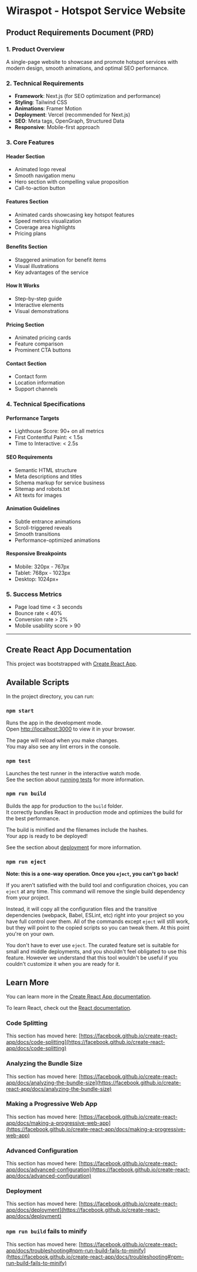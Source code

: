 # Wiraspot - Hotspot Service Website

## Product Requirements Document (PRD)

### 1. Product Overview

A single-page website to showcase and promote hotspot services with modern design, smooth animations, and optimal SEO performance.

### 2. Technical Requirements

- **Framework**: Next.js (for SEO optimization and performance)
- **Styling**: Tailwind CSS
- **Animations**: Framer Motion
- **Deployment**: Vercel (recommended for Next.js)
- **SEO**: Meta tags, OpenGraph, Structured Data
- **Responsive**: Mobile-first approach

### 3. Core Features

#### Header Section

- Animated logo reveal
- Smooth navigation menu
- Hero section with compelling value proposition
- Call-to-action button

#### Features Section

- Animated cards showcasing key hotspot features
- Speed metrics visualization
- Coverage area highlights
- Pricing plans

#### Benefits Section

- Staggered animation for benefit items
- Visual illustrations
- Key advantages of the service

#### How It Works

- Step-by-step guide
- Interactive elements
- Visual demonstrations

#### Pricing Section

- Animated pricing cards
- Feature comparison
- Prominent CTA buttons

#### Contact Section

- Contact form
- Location information
- Support channels

### 4. Technical Specifications

#### Performance Targets

- Lighthouse Score: 90+ on all metrics
- First Contentful Paint: < 1.5s
- Time to Interactive: < 2.5s

#### SEO Requirements

- Semantic HTML structure
- Meta descriptions and titles
- Schema markup for service business
- Sitemap and robots.txt
- Alt texts for images

#### Animation Guidelines

- Subtle entrance animations
- Scroll-triggered reveals
- Smooth transitions
- Performance-optimized animations

#### Responsive Breakpoints

- Mobile: 320px - 767px
- Tablet: 768px - 1023px
- Desktop: 1024px+

### 5. Success Metrics

- Page load time < 3 seconds
- Bounce rate < 40%
- Conversion rate > 2%
- Mobile usability score > 90

---

## Create React App Documentation

This project was bootstrapped with [Create React App](https://github.com/facebook/create-react-app).

## Available Scripts

In the project directory, you can run:

### `npm start`

Runs the app in the development mode.\
Open [http://localhost:3000](http://localhost:3000) to view it in your browser.

The page will reload when you make changes.\
You may also see any lint errors in the console.

### `npm test`

Launches the test runner in the interactive watch mode.\
See the section about [running tests](https://facebook.github.io/create-react-app/docs/running-tests) for more information.

### `npm run build`

Builds the app for production to the `build` folder.\
It correctly bundles React in production mode and optimizes the build for the best performance.

The build is minified and the filenames include the hashes.\
Your app is ready to be deployed!

See the section about [deployment](https://facebook.github.io/create-react-app/docs/deployment) for more information.

### `npm run eject`

**Note: this is a one-way operation. Once you `eject`, you can't go back!**

If you aren't satisfied with the build tool and configuration choices, you can `eject` at any time. This command will remove the single build dependency from your project.

Instead, it will copy all the configuration files and the transitive dependencies (webpack, Babel, ESLint, etc) right into your project so you have full control over them. All of the commands except `eject` will still work, but they will point to the copied scripts so you can tweak them. At this point you're on your own.

You don't have to ever use `eject`. The curated feature set is suitable for small and middle deployments, and you shouldn't feel obligated to use this feature. However we understand that this tool wouldn't be useful if you couldn't customize it when you are ready for it.

## Learn More

You can learn more in the [Create React App documentation](https://facebook.github.io/create-react-app/docs/getting-started).

To learn React, check out the [React documentation](https://reactjs.org/).

### Code Splitting

This section has moved here: [https://facebook.github.io/create-react-app/docs/code-splitting](https://facebook.github.io/create-react-app/docs/code-splitting)

### Analyzing the Bundle Size

This section has moved here: [https://facebook.github.io/create-react-app/docs/analyzing-the-bundle-size](https://facebook.github.io/create-react-app/docs/analyzing-the-bundle-size)

### Making a Progressive Web App

This section has moved here: [https://facebook.github.io/create-react-app/docs/making-a-progressive-web-app](https://facebook.github.io/create-react-app/docs/making-a-progressive-web-app)

### Advanced Configuration

This section has moved here: [https://facebook.github.io/create-react-app/docs/advanced-configuration](https://facebook.github.io/create-react-app/docs/advanced-configuration)

### Deployment

This section has moved here: [https://facebook.github.io/create-react-app/docs/deployment](https://facebook.github.io/create-react-app/docs/deployment)

### `npm run build` fails to minify

This section has moved here: [https://facebook.github.io/create-react-app/docs/troubleshooting#npm-run-build-fails-to-minify](https://facebook.github.io/create-react-app/docs/troubleshooting#npm-run-build-fails-to-minify)

